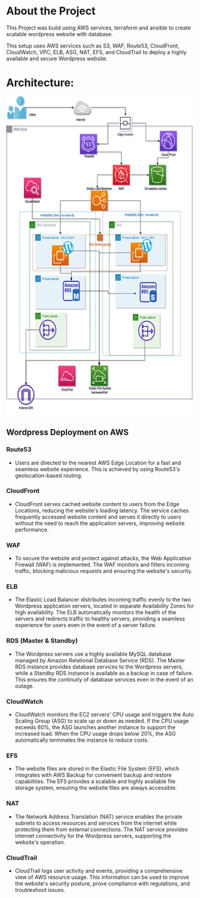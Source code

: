 # About the Project

This Project was build using AWS services, terraform and ansible to create scalable wordpress website with database.

This setup uses AWS services such as S3, WAF, Route53, CloudFront, CloudWatch, VPC, ELB, ASG, NAT, EFS, and CloudTrail to deploy a highly available and secure Wordpress website.

# Architecture:  
<img src="./AWS_WP_EFS.png" width="650" height="850">


## Wordpress Deployment on AWS

### Route53
- Users are directed to the nearest AWS Edge Location for a fast and seamless website experience. This is achieved by using Route53's geolocation-based routing.

### CloudFront
- CloudFront serves cached website content to users from the Edge Locations, reducing the website's loading latency. The service caches frequently accessed website content and serves it directly to users without the need to reach the application servers, improving website performance.

### WAF
- To secure the website and protect against attacks, the Web Application Firewall (WAF) is implemented. The WAF monitors and filters incoming traffic, blocking malicious requests and ensuring the website's security.

### ELB
- The Elastic Load Balancer distributes incoming traffic evenly to the two Wordpress application servers, located in separate Availability Zones for high availability. The ELB automatically monitors the health of the servers and redirects traffic to healthy servers, providing a seamless experience for users even in the event of a server failure.

### RDS (Master & Standby)
- The Wordpress servers use a highly available MySQL database managed by Amazon Relational Database Service (RDS). The Master RDS instance provides database services to the Wordpress servers, while a Standby RDS instance is available as a backup in case of failure. This ensures the continuity of database services even in the event of an outage.

### CloudWatch
- CloudWatch monitors the EC2 servers' CPU usage and triggers the Auto Scaling Group (ASG) to scale up or down as needed. If the CPU usage exceeds 60%, the ASG launches another instance to support the increased load. When the CPU usage drops below 20%, the ASG automatically terminates the instance to reduce costs.

### EFS
- The website files are stored in the Elastic File System (EFS), which integrates with AWS Backup for convenient backup and restore capabilities. The EFS provides a scalable and highly available file storage system, ensuring the website files are always accessible.

### NAT
- The Network Address Translation (NAT) service enables the private subnets to access resources and services from the internet while protecting them from external connections. The NAT service provides internet connectivity for the Wordpress servers, supporting the website's operation.

### CloudTrail
- CloudTrail logs user activity and events, providing a comprehensive view of AWS resource usage. This information can be used to improve the website's security posture, prove compliance with regulations, and troubleshoot issues.
